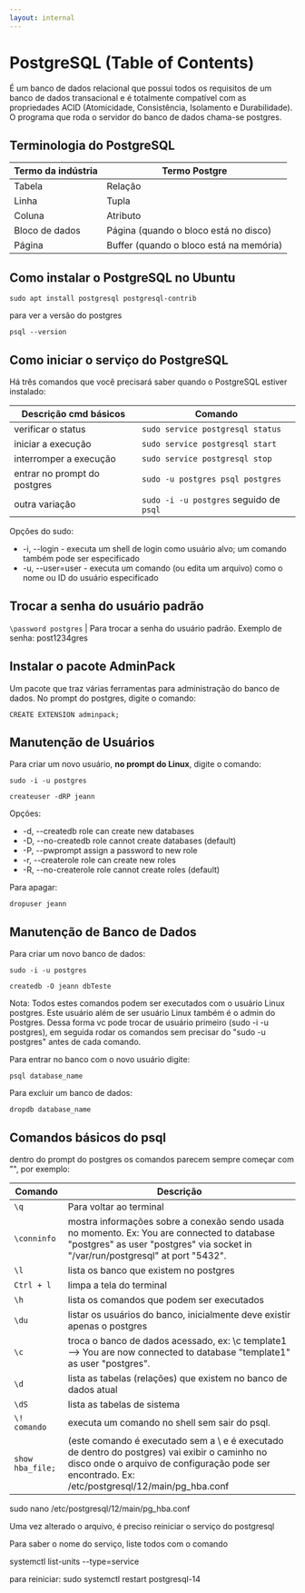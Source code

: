 ```yaml
---
layout: internal
---
```


# PostgreSQL (Table of Contents)

É um banco de dados relacional que possui todos os requisitos de um banco de dados transacional e é totalmente compatível com as propriedades ACID (Atomicidade, Consistência, Isolamento e Durabilidade). O programa que roda o servidor do banco de dados chama-se postgres.

## Terminologia do PostgreSQL

Termo da indústria | Termo Postgre
---- | ----
Tabela | Relação
Linha | Tupla
Coluna | Atributo
Bloco de dados | Página (quando o bloco está no disco)
Página | Buffer (quando o bloco está na memória)

## Como instalar o PostgreSQL no Ubuntu

`sudo apt install postgresql postgresql-contrib`

para ver a versão do postgres

`psql --version`

## Como iniciar o serviço do PostgreSQL

Há três comandos que você precisará saber quando o PostgreSQL estiver instalado:

Descrição cmd básicos | Comando
--- | ---
verificar o status | `sudo service postgresql status`
iniciar a execução | `sudo service postgresql start`
interromper a execução | `sudo service postgresql stop`
entrar no prompt do postgres | `sudo -u postgres psql postgres`
outra variação | `sudo -i -u postgres` seguido de `psql`

Opções do sudo:

* -i, --login - executa um shell de login como usuário alvo; um comando também pode ser especificado
* -u, --user=user - executa um comando (ou edita um arquivo) como o nome ou ID do usuário especificado

## Trocar a senha do usuário padrão

`\password postgres` | Para trocar a senha do usuário padrão. Exemplo de senha: post1234gres

## Instalar o pacote AdminPack

Um pacote que traz várias ferramentas para administração do banco de dados. No prompt do postgres, digite o comando:

`CREATE EXTENSION adminpack;`

## Manutenção de Usuários

Para criar um novo usuário, **no prompt do Linux**, digite o comando:

`sudo -i -u postgres`

`createuser -dRP jeann`

Opções:

* -d, --createdb            role can create new databases
* -D, --no-createdb         role cannot create databases (default)
* -P, --pwprompt            assign a password to new role
* -r, --createrole          role can create new roles
* -R, --no-createrole       role cannot create roles (default)

Para apagar:

`dropuser jeann`

## Manutenção de Banco de Dados

Para criar um novo banco de dados:

`sudo -i -u postgres`

`createdb -O jeann dbTeste`

Nota: Todos estes comandos podem ser executados com o usuário Linux postgres. Este usuário além de ser usuário Linux também é o admin do Postgres. Dessa forma vc pode trocar de usuário primeiro (sudo -i -u postgres), em seguida rodar os comandos sem precisar do "sudo -u postgres" antes de cada comando.

Para entrar no banco com o novo usuário digite:

`psql database_name`

Para excluir um banco de dados:

`dropdb database_name`

## Comandos básicos do psql

dentro do prompt do postgres os comandos parecem sempre começar com "\", por exemplo:

Comando | Descrição
--- | ---
`\q` | Para voltar ao terminal
`\conninfo` | mostra informações sobre a conexão sendo usada no momento. Ex: You are connected to database "postgres" as user "postgres" via socket in "/var/run/postgresql" at port "5432".
`\l` | lista os banco que existem no postgres
`Ctrl + l` | limpa a tela do terminal
`\h` | lista os comandos que podem ser executados
`\du` | listar os usuários do banco, inicialmente deve existir apenas o postgres
`\c` | troca o banco de dados acessado, ex: \c template1 --> You are now connected to database "template1" as user "postgres".
`\d` | lista as tabelas (relações) que existem no banco de dados atual
`\dS` | lista as tabelas de sistema
`\! comando` | executa um comando no shell sem sair do psql.
`show hba_file;` | (este comando é executado sem a \ e é executado de dentro do postgres) vai exibir o caminho no disco onde o arquivo de configuração pode ser encontrado. Ex: /etc/postgresql/12/main/pg_hba.conf

sudo nano /etc/postgresql/12/main/pg_hba.conf

Uma vez alterado o arquivo, é preciso reiniciar o serviço do postgresql

Para saber o nome do serviço, liste todos com o comando

systemctl list-units --type=service

para reiniciar: sudo systemctl restart postgresql-14
